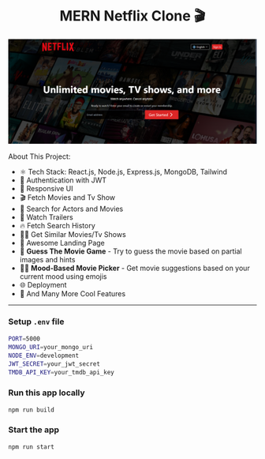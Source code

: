<h1 align="center">MERN Netflix Clone 🎬</h1>

![Demo App](/frontend/public/screenshot-for-readme.png)

About This Project:

-   ⚛️ Tech Stack: React.js, Node.js, Express.js, MongoDB, Tailwind
-   🔐 Authentication with JWT
-   📱 Responsive UI
-   🎬 Fetch Movies and Tv Show
-   🔎 Search for Actors and Movies
-   🎥 Watch Trailers
-   🔥 Fetch Search History
-   🐱‍👤 Get Similar Movies/Tv Shows
-   💙 Awesome Landing Page
-   🧠 **Guess The Movie Game** - Try to guess the movie based on partial images and hints
-   🧘‍♂️ **Mood-Based Movie Picker** - Get movie suggestions based on your current mood using emojis
-   🌐 Deployment
-   🚀 And Many More Cool Features

---

### Setup `.env` file

```bash
PORT=5000
MONGO_URI=your_mongo_uri
NODE_ENV=development
JWT_SECRET=your_jwt_secret
TMDB_API_KEY=your_tmdb_api_key
```

### Run this app locally

```shell
npm run build
```

### Start the app

```shell
npm run start
```

